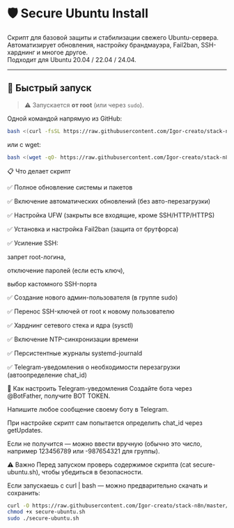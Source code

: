 # 🛡 Secure Ubuntu Install

Скрипт для базовой защиты и стабилизации свежего Ubuntu-сервера.  
Автоматизирует обновления, настройку брандмауэра, Fail2ban, SSH-харднинг и многое другое.  
Подходит для Ubuntu 20.04 / 22.04 / 24.04.

---

## 🚀 Быстрый запуск

> ⚠️ Запускается **от root** (или через `sudo`).

Одной командой напрямую из GitHub:

```bash
bash <(curl -fsSL https://raw.githubusercontent.com/Igor-creato/stack-n8n/master/installer.sh)
```

или с wget:

```bash
bash <(wget -qO- https://raw.githubusercontent.com/Igor-creato/stack-n8n/master/installer.sh)
```


📋 Что делает скрипт

✅ Полное обновление системы и пакетов

✅ Включение автоматических обновлений (без авто-перезагрузки)

✅ Настройка UFW (закрыты все входящие, кроме SSH/HTTP/HTTPS)

✅ Установка и настройка Fail2ban (защита от брутфорса)

✅ Усиление SSH:

запрет root-логина,

отключение паролей (если есть ключ),

выбор кастомного SSH-порта

✅ Создание нового админ-пользователя (в группе sudo)

✅ Перенос SSH-ключей от root к новому пользователю

✅ Харднинг сетевого стека и ядра (sysctl)

✅ Включение NTP-синхронизации времени

✅ Персистентные журналы systemd-journald

✅ Telegram-уведомления о необходимости перезагрузки (автоопределение chat_id)

🔑 Как настроить Telegram-уведомления
Создайте бота через @BotFather, получите BOT TOKEN.

Напишите любое сообщение своему боту в Telegram.

При настройке скрипт сам попытается определить chat_id через getUpdates.

Если не получится — можно ввести вручную (обычно это число, например 123456789 или -987654321 для группы).

⚠️ Важно
Перед запуском проверь содержимое скрипта (cat secure-ubuntu.sh), чтобы убедиться в безопасности.

Если запускаешь с curl | bash — можно предварительно скачать и сохранить:

```bash
curl -O https://raw.githubusercontent.com/Igor-creato/stack-n8n/master/secure-ubuntu.sh
chmod +x secure-ubuntu.sh
sudo ./secure-ubuntu.sh
```
